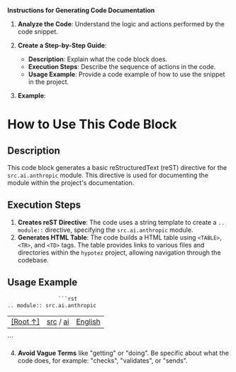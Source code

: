 **Instructions for Generating Code Documentation**

1. **Analyze the Code**: Understand the logic and actions performed by the code snippet.

2. **Create a Step-by-Step Guide**:
    - **Description**: Explain what the code block does.
    - **Execution Steps**: Describe the sequence of actions in the code.
    - **Usage Example**: Provide a code example of how to use the snippet in the project.

3. **Example**:

How to Use This Code Block
=========================================================================================

Description
-------------------------
This code block generates a basic reStructuredText (reST) directive for the `src.ai.anthropic` module. This directive is used for documenting the module within the project's documentation.

Execution Steps
-------------------------
1. **Creates reST Directive**: The code uses a string template to create a `.. module::` directive, specifying the `src.ai.anthropic` module. 
2. **Generates HTML Table**: The code builds a HTML table using `<TABLE>`, `<TR>`, and `<TD>` tags. The table provides links to various files and directories within the `hypotez` project, allowing navigation through the codebase.

Usage Example
-------------------------

```python
                ```rst
.. module:: src.ai.anthropic
```
<TABLE >
<TR>
<TD>
<A HREF = 'https://github.com/hypo69/hypotez/blob/master/README.MD'>[Root ↑]</A>
</TD>
<TD>
<A HREF = 'https://github.com/hypo69/hypotez/blob/master/src/README.MD'>src</A> /
<A HREF = 'https://github.com/hypo69/hypotez/blob/master/src/ai/README.MD'>ai</A>
</TD>
<TD>
<A HREF = 'https://github.com/hypo69/hypotez/blob/master/src/ai/anthropic/README.MD'>English</A>
</TD>
</TABLE>
```

4. **Avoid Vague Terms** like "getting" or "doing". Be specific about what the code does, for example: "checks", "validates", or "sends".